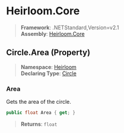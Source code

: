 # Heirloom.Core

> **Framework**: .NETStandard,Version=v2.1  
> **Assembly**: [Heirloom.Core][0]

## Circle.Area (Property)

> **Namespace**: [Heirloom][0]  
> **Declaring Type**: [Circle][1]

### Area

Gets the area of the circle.

```cs
public float Area { get; }
```

> **Returns**: `float`

[0]: ../../../Heirloom.Core.md
[1]: ../Circle.md
